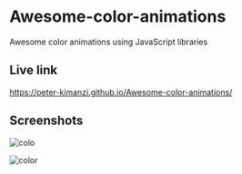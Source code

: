 # Awesome-color-animations

Awesome color animations using JavaScript libraries


## Live link

https://peter-kimanzi.github.io/Awesome-color-animations/

## Screenshots
![colo](https://github.com/peter-kimanzi/Awesome-color-animations/assets/71552773/efced2d3-1e7a-405a-9de4-8ff120c49489)

![color](https://github.com/peter-kimanzi/Awesome-color-animations/assets/71552773/139983d8-36a5-4ef8-8f4b-4d9159fc476b)
